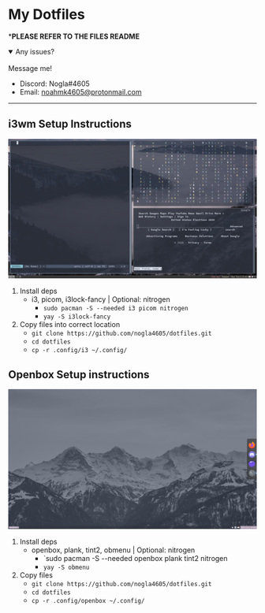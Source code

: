 # My Dotfiles

***PLEASE REFER TO THE FILES README**

<details open>
<summary>Any issues?</summary>
<br>
Message me!

- Discord: Nogla#4605
  <br>
- Email: noahmk4605@protonmail.com
</details>

---
## i3wm Setup Instructions
![](/images/i3_rice.png)

1. Install deps
	- i3, picom, i3lock-fancy | Optional: nitrogen
		- `sudo pacman -S --needed i3 picom nitrogen`
		- `yay -S i3lock-fancy`
2. Copy files into correct location
	- `git clone https://github.com/nogla4605/dotfiles.git`
	- `cd dotfiles`
	- `cp -r .config/i3 ~/.config/`

## Openbox Setup instructions
![](/images/ob.png)

1. Install deps
	 - openbox, plank, tint2, obmenu | Optional: nitrogen
	 	- `sudo pacman -S --needed openbox plank tint2 nitrogen
		- `yay -S obmenu`
2. Copy files
	- `git clone https://github.com/nogla4605/dotfiles.git`
	- `cd dotfiles`
	- `cp -r .config/openbox ~/.config/`

